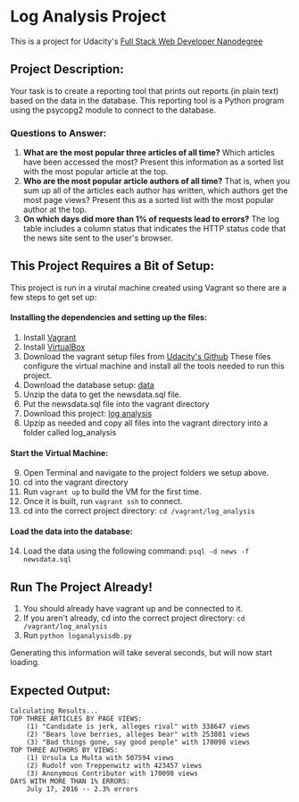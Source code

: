 # Log Analysis Project
This is a project for Udacity's [Full Stack Web Developer Nanodegree](https://www.udacity.com/course/full-stack-web-developer-nanodegree--nd004)
## Project Description:
Your task is to create a reporting tool that prints out reports (in plain text) 
based on the data in the database. This reporting tool is a Python program 
using the psycopg2 module to connect to the database.
### Questions to Answer:
1. **What are the most popular three articles of all time?** Which articles have been 
accessed the most? Present this information as a sorted list with the most popular 
article at the top.
2. **Who are the most popular article authors of all time?** That is, when you sum up 
all of the articles each author has written, which authors get the most page views? 
Present this as a sorted list with the most popular author at the top.
3. **On which days did more than 1% of requests lead to errors?**  The log table 
includes a column status that indicates the HTTP status code that the news site sent 
to the user's browser. 

## This Project Requires a Bit of Setup:
This project is run in a virutal machine created using Vagrant so there are a few steps
to get set up:
#### Installing the dependencies and setting up the files:
1. Install [Vagrant](https://www.vagrantup.com/)
2. Install [VirtualBox](https://www.virtualbox.org/)
3. Download the vagrant setup files from [Udacity's Github](https://github.com/udacity/fullstack-nanodegree-vm)
These files configure the virtual machine and install all the tools needed to run this project.
4. Download the database setup: [data](https://d17h27t6h515a5.cloudfront.net/topher/2016/August/57b5f748_newsdata/newsdata.zip)
5. Unzip the data to get the newsdata.sql file.
6. Put the newsdata.sql file into the vagrant directory
7. Download this project: [log analysis](https://github.com/michellejl/log_analysis)
8. Upzip as needed and copy all files into the vagrant directory into a folder called log_analysis
#### Start the Virtual Machine:
9. Open Terminal and navigate to the project folders we setup above.
10. cd into the vagrant directory
11. Run ``` vagrant up ``` to build the VM for the first time.
12. Once it is built, run ``` vagrant ssh ``` to connect.
13. cd into the correct project directory: ``` cd /vagrant/log_analysis ```
#### Load the data into the database:
14. Load the data using the following command: ``` psql -d news -f newsdata.sql ```

## Run The Project Already!
1. You should already have vagrant up and be connected to it. 
2. If you aren't already, cd into the correct project directory: ``` cd /vagrant/log_analysis ```
3. Run ``` python loganalysisdb.py ```

Generating this information will take several seconds, but will now start loading. 

## Expected Output: 
    Calculating Results...
    TOP THREE ARTICLES BY PAGE VIEWS:
        (1) "Candidate is jerk, alleges rival" with 338647 views
        (2) "Bears love berries, alleges bear" with 253801 views
        (3) "Bad things gone, say good people" with 170098 views
    TOP THREE AUTHORS BY VIEWS:
        (1) Ursula La Multa with 507594 views
        (2) Rudolf von Treppenwitz with 423457 views
        (3) Anonymous Contributor with 170098 views
    DAYS WITH MORE THAN 1% ERRORS:
        July 17, 2016 -- 2.3% errors

